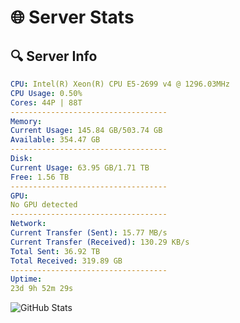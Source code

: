 # 🌐 Server Stats
## 🔍 Server Info
```yaml
CPU: Intel(R) Xeon(R) CPU E5-2699 v4 @ 1296.03MHz
CPU Usage: 0.50%
Cores: 44P | 88T
-----------------------------------
Memory:
Current Usage: 145.84 GB/503.74 GB
Available: 354.47 GB
-----------------------------------
Disk:
Current Usage: 63.95 GB/1.71 TB
Free: 1.56 TB
-----------------------------------
GPU:
No GPU detected
-----------------------------------
Network:
Current Transfer (Sent): 15.77 MB/s
Current Transfer (Received): 130.29 KB/s
Total Sent: 36.92 TB
Total Received: 319.89 GB
-----------------------------------
Uptime:
23d 9h 52m 29s
```
![GitHub Stats](https://img.shields.io/badge/Updated-2025-03-31_07:15:18-blue)